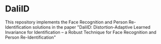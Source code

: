 # DaliID
This repository implements the Face Recognition and Person Re-Identification solutions in the paper "DaliID: Distortion-Adaptive Learned Invariance for Identification – a Robust Technique for Face Recognition and Person Re-Identification"
